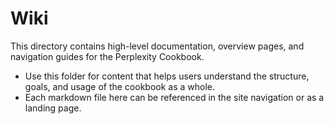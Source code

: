 # Wiki

This directory contains high-level documentation, overview pages, and navigation guides for the Perplexity Cookbook. 

- Use this folder for content that helps users understand the structure, goals, and usage of the cookbook as a whole.
- Each markdown file here can be referenced in the site navigation or as a landing page. 